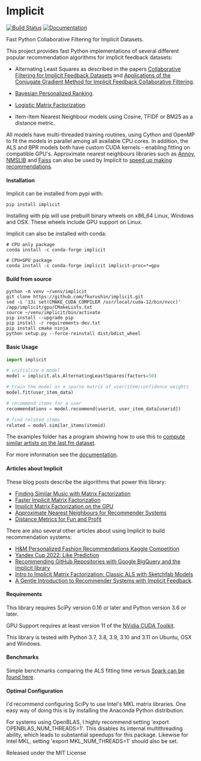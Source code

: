 Implicit
=======

[![Build
Status](https://github.com/benfred/implicit/workflows/Build/badge.svg)](https://github.com/benfred/implicit/actions?query=workflow%3ABuild+branch%3Amain)
[![Documentation](https://img.shields.io/badge/documentation-blue.svg)](https://benfred.github.io/implicit/)


Fast Python Collaborative Filtering for Implicit Datasets.

This project provides fast Python implementations of several different popular recommendation algorithms for
implicit feedback datasets:

 * Alternating Least Squares as described in the papers [Collaborative Filtering for Implicit Feedback Datasets](http://yifanhu.net/PUB/cf.pdf) and [Applications of the Conjugate Gradient Method for Implicit
Feedback Collaborative Filtering](https://pdfs.semanticscholar.org/bfdf/7af6cf7fd7bb5e6b6db5bbd91be11597eaf0.pdf).

 * [Bayesian Personalized Ranking](https://arxiv.org/pdf/1205.2618.pdf).

 * [Logistic Matrix Factorization](https://web.stanford.edu/~rezab/nips2014workshop/submits/logmat.pdf)

 * Item-Item Nearest Neighbour models using Cosine, TFIDF or BM25 as a distance metric.

All models have multi-threaded training routines, using Cython and OpenMP to fit the models in
parallel among all available CPU cores.  In addition, the ALS and BPR models both have custom CUDA
kernels - enabling fitting on compatible GPU's. Approximate nearest neighbours libraries such as [Annoy](https://github.com/spotify/annoy), [NMSLIB](https://github.com/searchivarius/nmslib)
and [Faiss](https://github.com/facebookresearch/faiss) can also be used by Implicit to [speed up
making recommendations](https://www.benfrederickson.com/approximate-nearest-neighbours-for-recommender-systems/).

#### Installation

Implicit can be installed from pypi with:

```
pip install implicit
```

Installing with pip will use prebuilt binary wheels on x86_64 Linux, Windows
and OSX. These wheels include GPU support on Linux.

Implicit can also be installed with conda:

```
# CPU only package
conda install -c conda-forge implicit

# CPU+GPU package
conda install -c conda-forge implicit implicit-proc=*=gpu
```

#### Build from source

```
python -m venv ~/venv/implicit
git clone https://github.com/fkurushin/implicit.git
sed -i '13i set(CMAKE_CUDA_COMPILER /usr/local/cuda-12/bin/nvcc)' /app/implicit/gpu/CMakeLists.txt
source ~/venv/implicit/bin/activate
pip install --upgrade pip
pip install -r requirements-dev.txt
pip install cmake ninja
python setup.py --force-reinstall dist/bdist_wheel
```

#### Basic Usage

```python
import implicit

# initialize a model
model = implicit.als.AlternatingLeastSquares(factors=50)

# train the model on a sparse matrix of user/item/confidence weights
model.fit(user_item_data)

# recommend items for a user
recommendations = model.recommend(userid, user_item_data[userid])

# find related items
related = model.similar_items(itemid)
```

The examples folder has a program showing how to use this to [compute similar artists on the
last.fm dataset](https://github.com/benfred/implicit/blob/master/examples/lastfm.py).

For more information see the [documentation](https://benfred.github.io/implicit/).

#### Articles about Implicit

These blog posts describe the algorithms that power this library:

 * [Finding Similar Music with Matrix Factorization](https://www.benfrederickson.com/matrix-factorization/)
 * [Faster Implicit Matrix Factorization](https://www.benfrederickson.com/fast-implicit-matrix-factorization/)
 * [Implicit Matrix Factorization on the GPU](https://www.benfrederickson.com/implicit-matrix-factorization-on-the-gpu/)
 * [Approximate Nearest Neighbours for Recommender Systems](https://www.benfrederickson.com/approximate-nearest-neighbours-for-recommender-systems/)
 * [Distance Metrics for Fun and Profit](https://www.benfrederickson.com/distance-metrics/)

There are also several other articles about using Implicit to build recommendation systems:
 * [H&M Personalized Fashion Recommendations Kaggle Competition](https://www.kaggle.com/competitions/h-and-m-personalized-fashion-recommendations/discussion/324129)
 * [Yandex Cup 2022: Like Prediction](https://github.com/greenwolf-nsk/yandex-cup-2022-recsys)
 * [Recommending GitHub Repositories with Google BigQuery and the implicit library](https://medium.com/@jbochi/recommending-github-repositories-with-google-bigquery-and-the-implicit-library-e6cce666c77)
 * [Intro to Implicit Matrix Factorization: Classic ALS with Sketchfab Models](http://blog.ethanrosenthal.com/2016/10/19/implicit-mf-part-1/)
 * [A Gentle Introduction to Recommender Systems with Implicit Feedback](https://jessesw.com/Rec-System/).


#### Requirements

This library requires SciPy version 0.16 or later and Python version 3.6 or later.

GPU Support requires at least version 11 of the [NVidia CUDA Toolkit](https://developer.nvidia.com/cuda-downloads).

This library is tested with Python 3.7, 3.8, 3.9, 3.10 and 3.11 on Ubuntu, OSX and Windows.

#### Benchmarks

Simple benchmarks comparing the ALS fitting time versus [Spark can be found here](https://github.com/benfred/implicit/tree/master/benchmarks).

#### Optimal Configuration

I'd recommend configuring SciPy to use Intel's MKL matrix libraries. One easy way of doing this is by installing the Anaconda Python distribution.

For systems using OpenBLAS, I highly recommend setting 'export OPENBLAS_NUM_THREADS=1'. This
disables its internal multithreading ability, which leads to substantial speedups for this
package. Likewise for Intel MKL, setting 'export MKL_NUM_THREADS=1' should also be set.

Released under the MIT License
